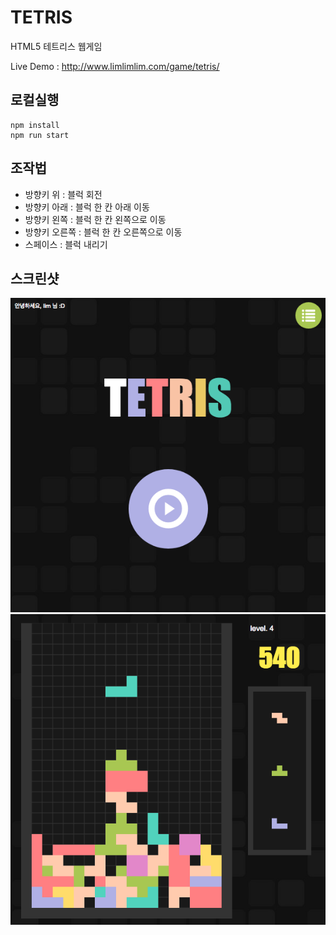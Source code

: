 # TETRIS 
HTML5 테트리스 웹게임

Live Demo : http://www.limlimlim.com/game/tetris/

## 로컬실행
```
npm install
npm run start
```

## 조작법
- 방향키 위 : 블럭 회전
- 방향키 아래 : 블럭 한 칸 아래 이동
- 방향키 왼쪽 : 블럭 한 칸 왼쪽으로 이동
- 방향키 오른쪽 : 블럭 한 칸 오른쪽으로 이동
- 스페이스 : 블럭 내리기
  
## 스크린샷

![](./doc/img/screenshot1.png)
![](./doc/img/screenshot2.png)
